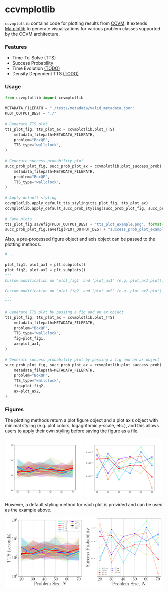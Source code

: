 # ccvmplotlib

`ccvmplotlib` contains code for plotting results from [CCVM](https://github.com/1QB-Information-Technologies/ccvm/). It extends [Matplotlib](https://matplotlib.org/) to generate visualizations for various problem classes supported by the CCVM architecture.

### Features

- Time-To-Solve (TTS)
- Success Probability
- Time Evolution [(TODO)](https://github.com/1QB-Information-Technologies/ccvm/issues/28)
- Density Dependent TTS [(TODO)](https://github.com/1QB-Information-Technologies/ccvm/issues/29)

### Usage

```python
from ccvmplotlib import ccvmplotlib

METADATA_FILEPATH = "./tests/metadata/valid_metadata.json"
PLOT_OUTPUT_DEST = "./"

# Generate TTS plot
tts_plot_fig, tts_plot_ax = ccvmplotlib.plot_TTS(
    metadata_filepath=METADATA_FILEPATH,
    problem="BoxQP",
    TTS_type="wallclock",
)

# Generate success probability plot
succ_prob_plot_fig, succ_prob_plot_ax = ccvmplotlib.plot_success_prob(
    metadata_filepath=METADATA_FILEPATH,
    problem="BoxQP",
    TTS_type="wallclock",
)

# Apply default styling
ccvmplotlib.apply_default_tts_styling(tts_plot_fig, tts_plot_ax)
ccvmplotlib.apply_default_succ_prob_styling(succ_prob_plot_fig, succ_prob_plot_ax)

# Save plots
tts_plot_fig.savefig(PLOT_OUTPUT_DEST + "tts_plot_example.png", format="png")
succ_prob_plot_fig.savefig(PLOT_OUTPUT_DEST + "success_prob_plot_example.png", format="png")
```

Also, a pre-processed figure object and axis object can be passed to the plotting methods.

```python
# ...

plot_fig1, plot_ax1 = plt.subplots()
plot_fig2, plot_ax2 = plt.subplots()
"""
Custom modification on 'plot_fig1' and 'plot_ax1' (e.g. plot_ax1.plot(...))
...
Custom modification on 'plot_fig2' and 'plot_ax2' (e.g. plot_ax2.plot(...))
...
"""

# Generate TTS plot by passing a fig and an ax object
tts_plot_fig, tts_plot_ax = ccvmplotlib.plot_TTS(
    metadata_filepath=METADATA_FILEPATH,
    problem="BoxQP",
    TTS_type="wallclock",
    fig=plot_fig1,
    ax=plot_ax1,
)

# Generate success probability plot by passing a fig and an ax object
succ_prob_plot_fig, succ_prob_plot_ax = ccvmplotlib.plot_success_prob(
    metadata_filepath=METADATA_FILEPATH,
    problem="BoxQP",
    TTS_type="wallclock",
    fig=plot_fig2,
    ax=plot_ax2,
)
```

### Figures

The plotting methods return a plot figure object and a plot axis object with minimal styling (e.g. plot colors, logagrithmic y-scale, etc.), and this allows users to apply their own styling before saving the figure as a file.

<p align="center">
    <img src="images/tts_example_before_styling.png" width="250" >
    <img src="images/succ_prob_example_before_styling.png" width="250">
</p>

However, a default styling method for each plot is provided and can be used as the example above.

<p align="center">
    <img src="images/tts_plot_example.png" width="250" >
    <img src="images/success_prob_plot_example.png" width="250">
</p>
